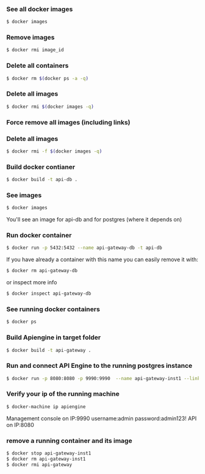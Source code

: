### See all docker images
```sh
$ docker images
```

### Remove images
```sh
$ docker rmi image_id
```

### Delete all containers
```sh
$ docker rm $(docker ps -a -q)
```

### Delete all images
```sh
$ docker rmi $(docker images -q)
```

### Force remove all images (including links)
### Delete all images
```sh
$ docker rmi -f $(docker images -q)
```

### Build docker contianer
```sh
$ docker build -t api-db .
``` 

### See images
```sh
$ docker images
```
You'll see an image for api-db and for postgres (where it depends on)

### Run docker container
```sh
$ docker run -p 5432:5432 --name api-gateway-db -t api-db
``` 
If you have already a container with this name you can easily remove it with:
```sh
$ docker rm api-gateway-db
```
or inspect more info
```sh
$ docker inspect api-gateway-db
```

### See running docker containers
```sh
$ docker ps
```

### Build Apiengine in target folder
```sh
$ docker build -t api-gateway .
```

### Run and connect API Engine to the running postgres instance
```sh
$ docker run -p 8080:8080 -p 9990:9990  --name api-gateway-inst1 --link api-gateway-db:postgres -d api-gateway
```

### Verify your ip of the running machine
```sh
$ docker-machine ip apiengine
```

Management console on IP:9990 username:admin password:admin123!
API on IP:8080 

### remove a running container and its image
```sh
$ docker stop api-gateway-inst1
$ docker rm api-gateway-inst1
$ docker rmi api-gateway
```





